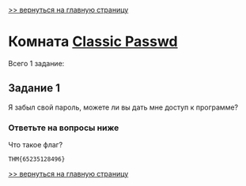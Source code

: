 [>> вернуться на главную страницу](https://github.com/BEPb/tryhackme/blob/master/README.md)

# Комната [Classic Passwd](https://tryhackme.com/r/room/classicpasswd) 

Всего 1 заданиe:
## Задание 1
Я забыл свой пароль, можете ли вы дать мне доступ к программе?
### Ответьте на вопросы ниже
Что такое флаг?
```commandline
THM{65235128496}
```

[>> вернуться на главную страницу](https://github.com/BEPb/tryhackme/blob/master/README.md)